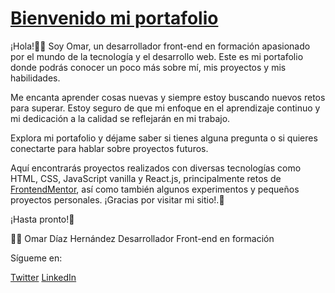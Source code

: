 
# [Bienvenido mi portafolio](https://omar-diaz.vercel.app) 

¡Hola!🙋‍♂️
 Soy Omar, un desarrollador front-end en formación apasionado por el mundo de la tecnología y el desarrollo web. Este es mi portafolio donde podrás conocer un poco más sobre mí, mis proyectos y mis habilidades. 

Me encanta aprender cosas nuevas y siempre estoy buscando nuevos retos para superar. Estoy seguro de que mi enfoque en el aprendizaje continuo y mi dedicación a la calidad se reflejarán en mi trabajo.

Explora mi portafolio y déjame saber si tienes alguna pregunta o si quieres conectarte para hablar sobre proyectos futuros.
 
Aquí encontrarás proyectos realizados con diversas tecnologías como HTML, CSS, JavaScript vanilla y React.js, principalmente retos de [FrontendMentor](https://www.frontendmentor.io/profile/0marD), así como también algunos experimentos y pequeños proyectos personales. 
¡Gracias por visitar mi sitio!.🤞

¡Hasta pronto!👋

👨‍💻 Omar Díaz Hernández
Desarrollador Front-end en formación

Sígueme en:

[Twitter](https://twitter.com/omar_dhz)
[LinkedIn](https://www.linkedin.com/in/omar-dhz/)
